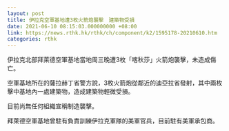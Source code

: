 ```yaml
---
layout: post
title: 伊拉克空軍基地遭3枚火箭炮襲擊　建築物受損
date: 2021-06-10 08:15:03.000000000 +08:00
link: https://news.rthk.hk/rthk/ch/component/k2/1595178-20210610.htm
categories: rthk
---
```


伊拉克北部拜萊德空軍基地當地周三晚遭3枚「喀秋莎」火箭炮襲擊，未造成傷亡。

空軍基地所在的薩拉赫丁省警方說，3枚火箭炮從鄰近的迪亞拉省發射，其中兩枚擊中基地內一處建築物，造成建築物輕微受損。

目前尚無任何組織宣稱制造襲擊。

拜萊德空軍基地曾駐有負責訓練伊拉克軍隊的美軍官兵，目前駐有美軍承包商。
